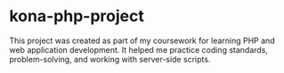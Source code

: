 # kona-php-project
 This project was created as part of my coursework for learning PHP and web application development. It helped me practice coding standards, problem-solving, and working with server-side scripts.
